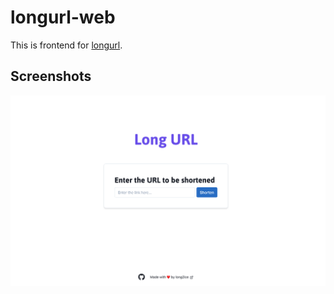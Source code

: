 # longurl-web

This is frontend for [longurl](https://github.com/long2ice/longurl).

## Screenshots

![screenshot](./images/screenshot.png)